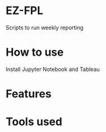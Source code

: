 # EZ-FPL
Scripts to run weekly reporting

# How to use
Install Jupyter Notebook and Tableau

# Features

# Tools used
